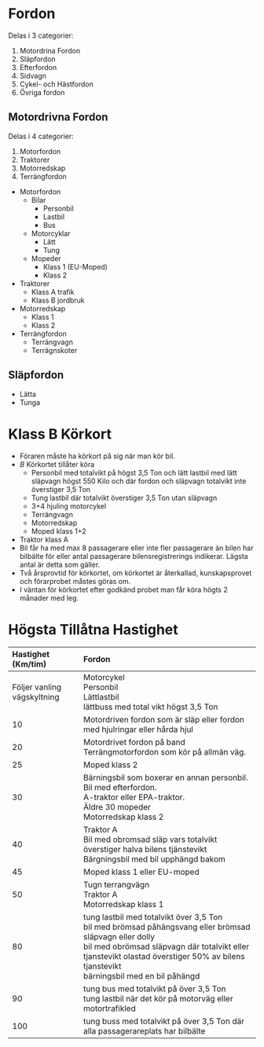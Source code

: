 
# Fordon

Delas i 3 categorier:

1. Motordrina Fordon
1. Släpfordon
1. Efterfordon
1. Sidvagn
1. Cykel- och Hästfordon
1. Övriga fordon

## Motordrivna Fordon

Delas i 4 categorier:

1. Motorfordon
1. Traktorer
1. Motorredskap
1. Terrängfordon

* Motorfordon
  * Bilar
     * Personbil
     * Lastbil
     * Bus
  * Motorcyklar
       * Lätt
       * Tung
  * Mopeder
       * Klass 1 (EU-Moped)
       * Klass 2
* Traktorer
  * Klass A trafik
  * Klass B jordbruk
* Motorredskap
  * Klass 1
  * Klass 2
* Terrängfordon
  * Terrängvagn
  * Terrägnskoter

## Släpfordon

* Lätta
* Tunga

# Klass B Körkort

* Föraren måste ha körkort på sig när man kör bil.
* _B_ Körkortet tillåter köra 
  * Personbil med totalvikt på högst 3,5 Ton och lätt lastbil med lätt släpvagn högst 550 Kilo och där fordon och släpvagn totalvikt inte överstiger 3,5 Ton
  * Tung lastbil där totalvikt överstiger 3,5 Ton utan släpvagn
  * 3+4 hjuling motorcykel
  * Terrängvagn
  * Motorredskap
  * Moped klass 1+2
 * Traktor klass A
* Bil får ha med max 8 passagerare eller inte fler passagerare än bilen har bilbälte för eller antal passagerare bilensregistrerings indikerar. Lägsta antal är detta som gäller.
* Två årsprovtid för körkortet, om körkortet är återkallad, kunskapsprovet och förarprobet måstes göras om.
* I väntan för körkortet efter godkänd probet man får köra högts 2 månader med leg.

# Högsta Tillåtna Hastighet

| Hastighet (Km/tim)  |  Fordon |
| :------------ | :------------ |
|  Följer vanling vägskyltning | Motorcykel<br/> Personbil<br/> Lättlastbil <br/> lättbuss med total vikt högst 3,5 Ton  |
| 10 | Motordriven fordon som är släp eller fordon med hjulringar eller hårda hjul|
| 20 | Motordrivet fordon på band <br/> Terrängmotorfordon som kör på allmän väg. |
| 25 | Moped klass 2|
| 30 | Bärningsbil som boxerar en annan personbil. <br/> Bil med efterfordon.  <br/>A-traktor eller EPA-traktor.  <br/>Äldre 30 mopeder <br/> Motorredskap klass 2|
| 40 | Traktor A <br/> Bil med obromsad släp vars totalvikt överstiger halva bilens tjänstevikt <br/> Bärgningsbil med bil upphängd bakom
| 45 | Moped klass 1 eller EU-moped
| 50 | Tugn terrangvägn <br/> Traktor A <br/> Motorredskap klass 1
| 80 | tung lastbil med totalvikt över 3,5 Ton <br/> bil med brömsad påhängsvang eller brömsad släpvagn eller dolly <br/> bil med obrömsad släpvagn där totalvikt eller tjanstevikt olastad överstiger 50% av bilens tjanstevikt </br> bärningsbil med en bil påhängd|
| 90 | tung bus med totalvikt på över 3,5 Ton<br/> tung lastbil när det kör på motorväg eller motortrafikled |
| 100 | tung buss med totalvikt på över 3,5 Ton där alla passagerareplats har bilbälte|
